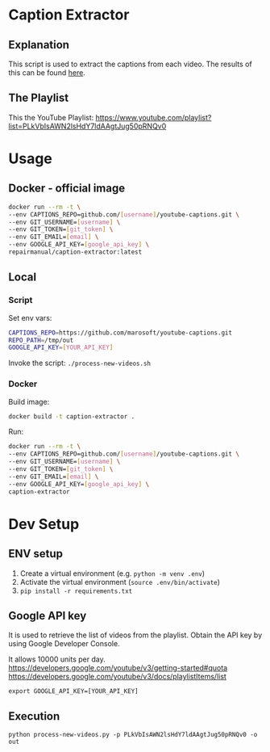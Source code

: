 # Caption Extractor

## Explanation
This script is used to extract the captions from each video. The results of this can be found <a href="https://github.com/repair-manual/youtube-captions">here</a>.

## The Playlist
This the YouTube Playlist: https://www.youtube.com/playlist?list=PLkVbIsAWN2lsHdY7ldAAgtJug50pRNQv0

# Usage

## Docker - official image

```bash
docker run --rm -t \
--env CAPTIONS_REPO=github.com/[username]/youtube-captions.git \
--env GIT_USERNAME=[username] \
--env GIT_TOKEN=[git_token] \
--env GIT_EMAIL=[email] \
--env GOOGLE_API_KEY=[google_api_key] \
repairmanual/caption-extractor:latest
```

## Local

### Script

Set env vars:
```bash
CAPTIONS_REPO=https://github.com/marosoft/youtube-captions.git
REPO_PATH=/tmp/out
GOOGLE_API_KEY=[YOUR_API_KEY]
```

Invoke the script:
`./process-new-videos.sh`

### Docker

Build image:

```bash
docker build -t caption-extractor .
```

Run:

```bash
docker run --rm -t \
--env CAPTIONS_REPO=github.com/[username]/youtube-captions.git \
--env GIT_USERNAME=[username] \
--env GIT_TOKEN=[git_token] \
--env GIT_EMAIL=[email] \
--env GOOGLE_API_KEY=[google_api_key] \
caption-extractor
```

# Dev Setup

## ENV setup
1. Create a virtual environment (e.g. `python -m venv .env`)
2. Activate the virtual environment (`source .env/bin/activate`)
3. `pip install -r requirements.txt`

## Google API key
It is used to retrieve the list of videos from the playlist.
Obtain the API key by using Google Developer Console. 

It allows 10000 units per day. 
https://developers.google.com/youtube/v3/getting-started#quota
https://developers.google.com/youtube/v3/docs/playlistItems/list

`export GOOGLE_API_KEY=[YOUR_API_KEY]`

## Execution
`python process-new-videos.py -p PLkVbIsAWN2lsHdY7ldAAgtJug50pRNQv0 -o out`

